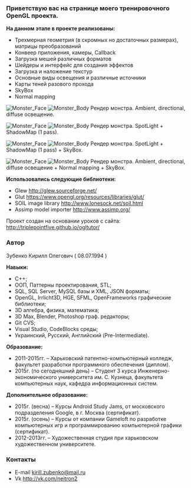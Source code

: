 ### Приветствую вас на странице моего тренировочного OpenGL проекта. 
**На данном этапе в проекте реализованы:**
* Трехмерная геометрия (в скромных но достаточных размерах), матрицы преобразований
* Конвеер приложения, камеры, Callback
* Загрузка мешей различных форматов
* Шейдеры и интерфейс для создания эффектов
* Загрузка и наложение текстур
* Основные виды освещения и различные источники
* Карты теней разового прохода
* SkyBox
* Normal mapping

![Monster_Face](https://github.com/neitron/OpenGL/blob/master/PrtScrn/dmeo_1.png?raw=true)
![Monster_Body](https://github.com/neitron/OpenGL/blob/master/PrtScrn/demo_2.png?raw=true)
Рендер монстра. Ambient, directional, diffuse освещение.


![Monster_Face](https://github.com/neitron/OpenGL/blob/master/PrtScrn/shadow1_1.png?raw=true)
![Monster_Body](https://github.com/neitron/OpenGL/blob/master/PrtScrn/shadow1_2.png?raw=true)
Рендер монстра. SpotLight + ShadowMap (1 pass).


![Monster_Face](https://github.com/neitron/OpenGL/blob/master/PrtScrn/skybox_1.png?raw=true)
![Monster_Body](https://github.com/neitron/OpenGL/blob/master/PrtScrn/skybox_2.png?raw=true)
Рендер монстра. SpotLight + ShadowMap (1 pass) + SkyBox.


![Monster_Face](https://github.com/neitron/OpenGL/blob/master/PrtScrn/normal_2.jpg?raw=true)
![Monster_Body](https://github.com/neitron/OpenGL/blob/master/PrtScrn/normal_1.jpg?raw=true)
Рендер монстра. Ambient, directional, diffuse освещение + Normal mapping + SkyBox.

**Использовались следующие библиотеки:**
* Glew http://glew.sourceforge.net/
* Glut https://www.opengl.org/resources/libraries/glut/
* SOIL image library http://www.lonesock.net/soil.html
* Assimp model importer http://www.assimp.org/

Проект создан на основании уроков с сайта: http://triplepointfive.github.io/ogltutor/

### Автор
Зубенко Кирилл Олегович ( 08.07.1994 )

**Навыки:**
* C++;
* ООП, Паттерны проектирования, STL;
* SQL, SQL Server, MySQL базы и XML, JSON форматы;
* OpenGL, Irrlicht3D, HGE, SFML, OpenFrameworks графические библиотеки;
* 3D алгебра, физика, математика;
* 3D Max, Blender, Photoshop граф. редакторы;
* Git CVS;
* Visual Studio, CodeBlocks среды;
* Украинский, Русский, Английский (Pre-Intermediate).
 
**Образование:**
* 2011-2015гг. – Харьковский патентно-компьютерный колледж, факультет разработки программного обеспечения (диплом).
* 2015г. (по  сегодняшний день) –  Студент 3 курса Инженерно-экономического университета им. С. Кузнеца, факультета компьютерных наук, кафедра информационных систем.

**Дополнительное образование:**
* 2015г. (весна) – Курсы Android Study Jams, от московского подразделения Google, в г. Москва (сертификат).
* 2015г. (осень) – Курсы от компании Gameloft по разработке компьютерных игр и программированию компьютерной графики (сертификат).
* 2012-2013гг. – Художественная студия при харьковском художественном университете. 

### Контакты
* E-mail kirill.zubenko@mail.ru
* Vk http://vk.com/neitron2